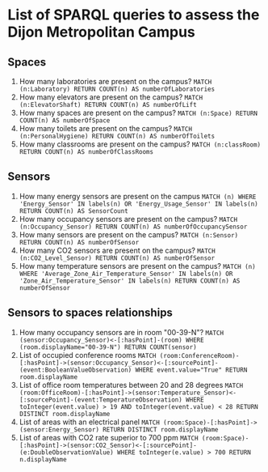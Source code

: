 # List of SPARQL queries to assess the Dijon Metropolitan Campus


## Spaces

1. How many laboratories are present on the campus?
   `MATCH (n:Laboratory) RETURN COUNT(n) AS numberOfLaboratories`
2. How many elevators are present on the campus?
   `MATCH (n:ElevatorShaft) RETURN COUNT(n) AS numberOfLift`
3. How many spaces are present on the campus?
   `MATCH (n:Space) RETURN COUNT(n) AS numberOfSpace`
4. How many toilets are present on the campus?
   `MATCH (n:PersonalHygiene) RETURN COUNT(n) AS numberOfToilets`
5. How many classrooms are present on the campus?
   `MATCH (n:classRoom) RETURN COUNT(n) AS numberOfClassRooms`

## Sensors

1. How many energy sensors are present on the campus
   `MATCH (n) WHERE 'Energy_Sensor' IN labels(n) OR 'Energy_Usage_Sensor' IN labels(n) RETURN COUNT(n) AS SensorCount`
2. How many occupancy sensors are present on the campus?
   `MATCH (n:Occupancy_Sensor) RETURN COUNT(n) AS numberOfOccupancySensor`
3. How many sensors are present on the campus?
   `MATCH (n:Sensor) RETURN COUNT(n) AS numberOfSensor`
4. How many CO2 sensors are present on the campus?
   `MATCH (n:CO2_Level_Sensor) RETURN COUNT(n) AS numberOfSensor`
5. How many temperature sensors are present on the campus?
   `MATCH (n) WHERE 'Average_Zone_Air_Temperature_Sensor' IN labels(n) OR 'Zone_Air_Temperature_Sensor' IN labels(n) RETURN COUNT(n) AS numberOfSensor`

## Sensors to spaces relationships

1. How many occupancy sensors are in room "00-39-N"?
   `MATCH (sensor:Occupancy_Sensor)<-[:hasPoint]-(room) WHERE (room.displayName="00-39-N") RETURN COUNT(sensor)`
2. List of occupied conference rooms
   `MATCH (room:ConferenceRoom)-[:hasPoint]->(sensor:Occupancy_Sensor)<-[:sourcePoint]-(event:BooleanValueObservation) WHERE event.value="True" RETURN room.displayName`
3. List of office room temperatures between 20 and 28 degrees
   `MATCH (room:OfficeRoom)-[:hasPoint]->(sensor:Temperature_Sensor)<-[:sourcePoint]-(event:TemperatureObservation) WHERE toInteger(event.value) > 19 AND toInteger(event.value) < 28 RETURN DISTINCT room.displayName`
4. List of areas with an electrical panel
   `MATCH (room:Space)-[:hasPoint]->(sensor:Energy_Sensor) RETURN DISTINCT room.displayName`
5. List of areas with CO2 rate superior to 700 ppm
   `MATCH (room:Space)-[:hasPoint]->(sensor:CO2_Sensor)<-[:sourcePoint]-(e:DoubleObservationValue) WHERE toInteger(e.value) > 700 RETURN n.displayName`
